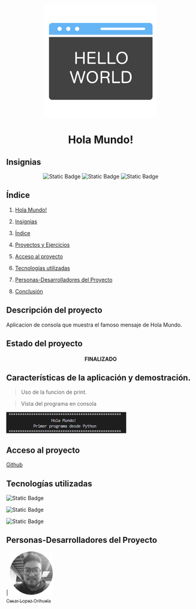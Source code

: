 <p align="center">
<img src="./img/hola-mundo.png"
 width="300">
</p>

<h1 align="center" id="mundo">Hola Mundo!</h1>

## Insignias

<section align="center">

![Static Badge](https://img.shields.io/badge/PYTHON-3.12-red)
![Static Badge](https://img.shields.io/badge/LENGUAJE-PYTHON-yellow)
![Static Badge](https://img.shields.io/badge/IDE-VSC-blue)

</section>

## Índice

1. [Hola Mundo!](#mundo)

2. [Insignias](#insignias)

3. [Índice](#índice)

4. [Proyectos y Ejercicios](#descripción-del-proyecto)

5. [Acceso al proyecto](#acceso-proyecto)

6. [Tecnologías utilizadas](#tecnologías-utilizadas)

7. [Personas-Desarrolladores del Proyecto](#personas-desarrolladores)

8. [Conclusión](#conclusión)

## Descripción del proyecto

Aplicacion de consola que muestra el famoso mensaje de Hola Mundo.

## Estado del proyecto

<h4 align="center">
FINALIZADO
</h4>

## Características de la aplicación y demostración.

> Uso de la funcion de print.

> Vista del programa en consola

![alt text](img/image.png)

## Acceso al proyecto

[Github](https://github.com/Chinicuil87/programacionpython/tree/main/holaMundo)

## Tecnologías utilizadas

![Static Badge](https://img.shields.io/badge/IDE-VSC-blue)

![Static Badge](https://img.shields.io/badge/LENGUAJE-PYTHON-yellow)

![Static Badge](https://img.shields.io/badge/PYTHON-3.12-red)

## Personas-Desarrolladores del Proyecto

| [<img src="./img/chinicuil.png" width=115><br><sub>Cesar Lopez Orihuela</sub>](https://github.com/Chinicuil87)
